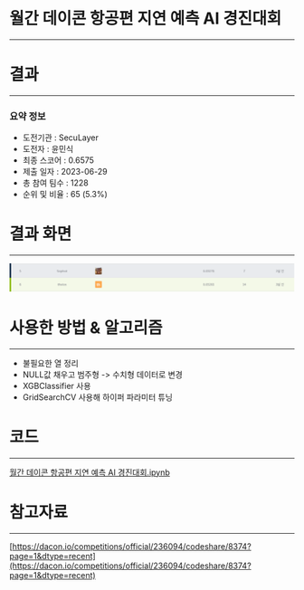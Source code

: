 # 월간 데이콘 항공편 지연 예측 AI 경진대회
-----------------------------------
# 결과
-----------------------------------
### 요약 정보
  * 도전기관 : SecuLayer
  * 도전자 : 윤민식
  * 최종 스코어 : 0.6575
  * 제출 일자 : 2023-06-29
  * 총 참여 팀수 : 1228
  * 순위 및 비율 : 65 (5.3%)
# 결과 화면
-----------------------------------
![rank](./img/rank.PNG)
# 사용한 방법 & 알고리즘
----------------------------------
  * 불필요한 열 정리
  * NULL값 채우고 범주형 -> 수치형 데이터로 변경
  * XGBClassifier 사용
  * GridSearchCV 사용해 하이퍼 파라미터 튜닝
# 코드
----------------------------------
[월간 데이콘 항공편 지연 예측 AI 경진대회.ipynb](./월간_데이콘_항공편_지연_예측_AI_경진대회.ipynb)
# 참고자료
----------------------------------
[https://dacon.io/competitions/official/236094/codeshare/8374?page=1&dtype=recent](https://dacon.io/competitions/official/236094/codeshare/8374?page=1&dtype=recent)
